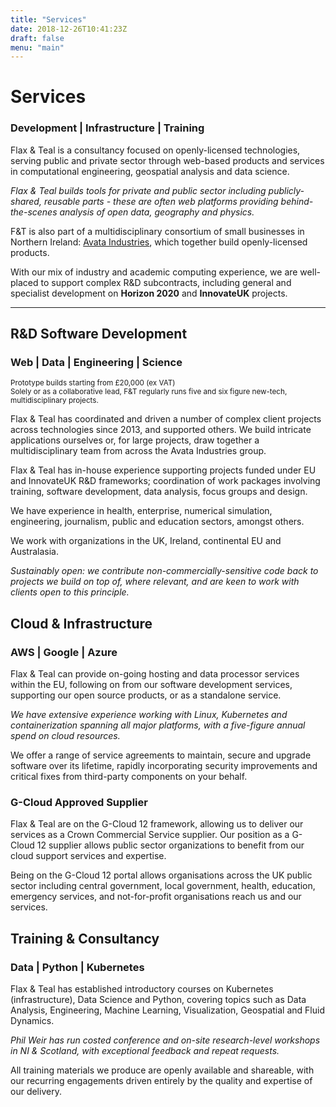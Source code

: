 ```yaml
---
title: "Services"
date: 2018-12-26T10:41:23Z
draft: false
menu: "main"
---
```

# Services

### Development | Infrastructure | Training

Flax & Teal is a consultancy focused on openly-licensed technologies, serving public and private sector through web-based products and services in computational engineering, geospatial analysis and data science.

_Flax & Teal builds tools for private and public sector including publicly-shared, reusable parts - these are often web platforms providing behind-the-scenes analysis of open data, geography and physics._

F&T is also part of a multidisciplinary consortium of small businesses in Northern Ireland: [Avata Industries](https://avata.industries),
which together build openly-licensed products.

With our mix of industry and academic computing experience, we are well-placed to support complex R&amp;D subcontracts, including general and specialist development on **Horizon 2020** and **InnovateUK** projects.

<hr/>

<span class="arrow-down"></span>

## R&amp;D Software Development

### Web | Data | Engineering | Science

<sub>Prototype builds starting from £20,000 (ex VAT)<br/>Solely or as a collaborative lead, F&amp;T regularly runs five and six figure new-tech, multidisciplinary projects.</sub>

Flax &amp; Teal has coordinated and driven a number of complex client projects across technologies since 2013, and supported others. We build intricate applications ourselves or, for large projects, draw together a multidisciplinary team from across the Avata Industries group.

Flax &amp; Teal has in-house experience supporting projects funded under EU and InnovateUK R&amp;D frameworks; coordination of work packages involving training, software development, data analysis, focus groups and design.

We have experience in health, enterprise, numerical simulation, engineering, journalism, public and education sectors, amongst others.

We work with organizations in the UK, Ireland, continental EU and Australasia.

_Sustainably open: we contribute non-commercially-sensitive code back to projects we build on top of, where relevant, and are keen to work with clients open to this principle._

## Cloud &amp; Infrastructure

### AWS | Google | Azure

Flax &amp; Teal can provide on-going hosting and data processor services within the EU, following on from our software development services, supporting our open source products, or as a standalone service.

_We have extensive experience working with Linux, Kubernetes and containerization spanning all major platforms, with a five-figure annual spend on cloud resources._

We offer a range of service agreements to maintain, secure and upgrade software over its lifetime, rapidly incorporating security improvements and critical fixes from third-party components on your behalf.

### G-Cloud Approved Supplier 

Flax &amp; Teal are on the G-Cloud 12 framework, allowing us to deliver our services as a Crown Commercial Service supplier. Our position as a G-Cloud 12 supplier allows public sector organizations to benefit from our cloud support services and expertise.

Being on the G-Cloud 12 portal allows organisations across the UK public sector including central government, local government, health, education, emergency services, and not-for-profit organisations reach us and our services.

## Training &amp; Consultancy

### Data | Python | Kubernetes

Flax &amp; Teal has established introductory courses on Kubernetes (infrastructure), Data Science and Python, covering topics such as Data Analysis, Engineering, Machine Learning, Visualization, Geospatial and Fluid Dynamics.

_Phil Weir has run costed conference and on-site research-level workshops in NI &amp; Scotland, with exceptional feedback and repeat requests._

All training materials we produce are openly available and shareable, with our recurring engagements driven entirely by the quality and expertise of our delivery.
